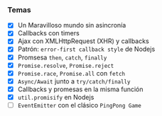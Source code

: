 ### Temas
- [x] Un Maravilloso mundo sin asincronía
- [x] Callbacks con timers
- [x] Ajax con XMLHttpRequest (XHR) y callbacks
- [x] Patrón: `error-first callback style` de Nodejs
- [x] Promsesa `then`, `catch`, `finally`
- [x] `Promise.resolve`, `Promise.reject`
- [x] `Promise.race`, `Promise.all` con `fetch`
- [x] `Async/Await` junto a `try/catch/finally`
- [x] Callbacks y promesas en la misma función
- [x] `util.promisify` en Nodejs
- [ ] `EventEmitter` con el clásico `PingPong Game`
